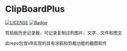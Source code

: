 # ClipBoardPlus
[![LICENSE](https://img.shields.io/badge/license-Anti%20996-blue.svg)](https://github.com/996icu/996.ICU/blob/master/LICENSE)
[![Badge](https://img.shields.io/badge/link-996.icu-red.svg)](https://996.icu/#/zh_CN)


剪贴板历史记录器，可记录复制过的图片、文字、文件和图文

此repo包含VB实现的具有涂鸦和剪裁功能的截图软件

